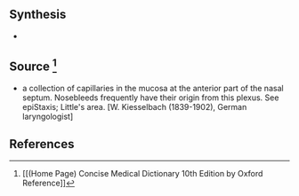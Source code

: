 ## Synthesis
- 
## Source [^1]
- a collection of capillaries in the mucosa at the anterior part of the nasal septum. Nosebleeds frequently have their origin from this plexus. See epiStaxis; Little's area. \[W. Kiesselbach (1839-1902), German laryngologist]
## References

[^1]: [[(Home Page) Concise Medical Dictionary 10th Edition by Oxford Reference]]